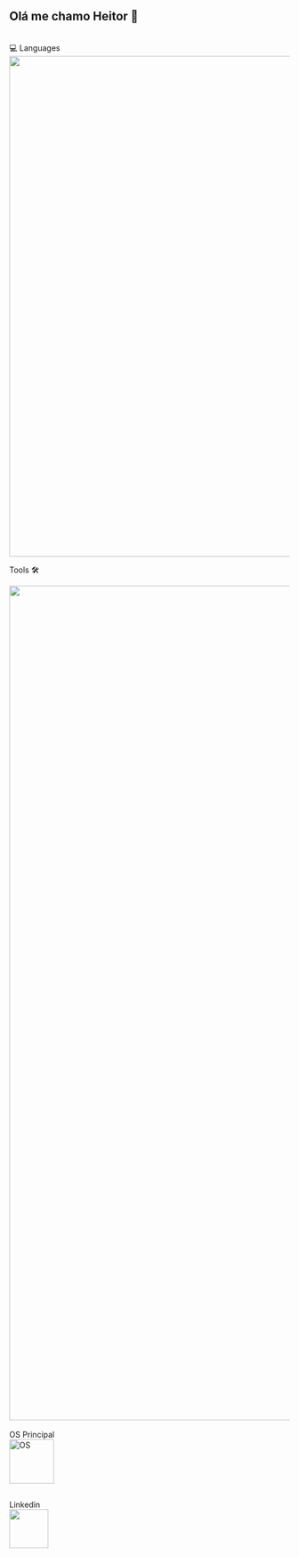 ## Olá me chamo Heitor 👋

<div style="display: inlineblock"><br>
 💻 Languages
<div align="left">
  <img src="https://skillicons.dev/icons?i=java,kotlin,bash,javascript,typescript,py,nodejs,go,cpp,html,css" width="900"/>
 </div>
</div>

 Tools 🛠️
<div align="left">
  <img src="https://skillicons.dev/icons?i=mysql,postgres,androidstudio,dynamodb,tailwind,fastapi,docker,git,aws,arduino,postman,linux" width="1500"/>
 </div>
</div>

<div style="display: inlineblock"><br>
     OS Principal<br> 
 <div >
  <img  alt="OS"  width="80" src="https://skillicons.dev/icons?i=debian">
 </div>   
</div>

##
<div>Linkedin</div>
<div>
   <a href="https://www.linkedin.com/in/heitorhsantos/" target="_blank"><img src="https://skillicons.dev/icons?i=linkedin" width="70"/></a>
</div>
